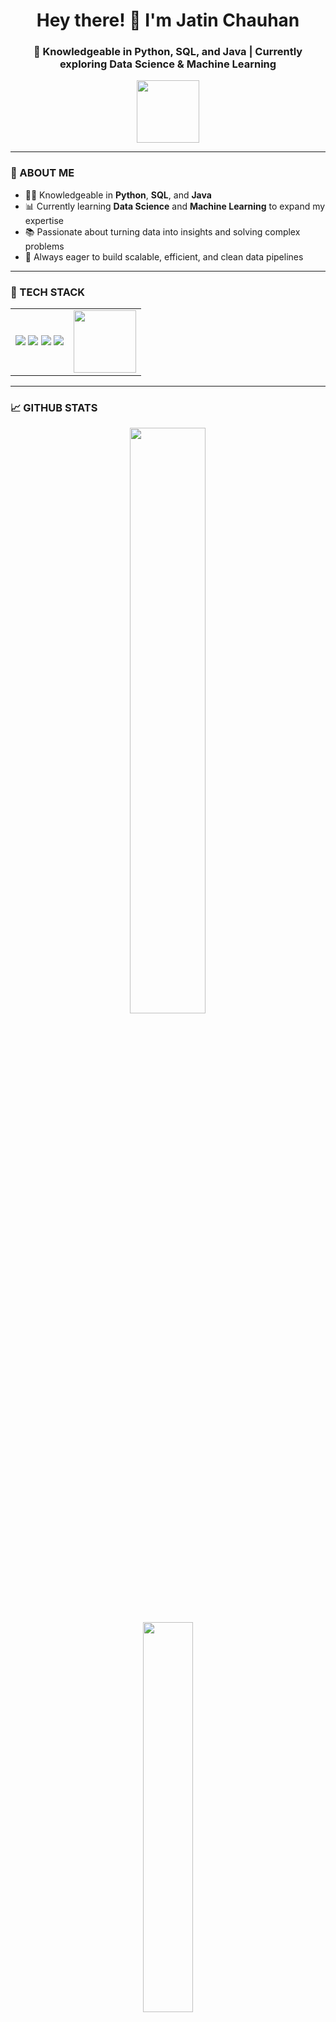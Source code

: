 <h1 align="center">Hey there! 👋 I'm Jatin Chauhan</h1>
<h3 align="center">🚀 Knowledgeable in Python, SQL, and Java | Currently exploring Data Science & Machine Learning </h3>
<p align="center">
  <img src="https://media.giphy.com/media/v1.Y2lkPTc5MGI3NjExdXA5Y3Y2Z292eG1vcWFlNzF2bmpodzBkYWZ1eDY0bDF1NWVidDVlMyZlcD12MV9naWZzX3NlYXJjaCZjdD1n/78XCFBGOlS6keY1Bil/giphy.gif" width="100px">
</p>

---

### 🌟 ABOUT ME  
- 👨‍💻 Knowledgeable in **Python**, **SQL**, and **Java**  
- 📊 Currently learning **Data Science** and **Machine Learning** to expand my expertise  
- 📚 Passionate about turning data into insights and solving complex problems  
- 🎯 Always eager to  build scalable, efficient, and clean data pipelines

---

### 🧰 TECH STACK

<table>
  <tr>
    <td align="left">
      <img src="https://img.shields.io/badge/Python-14354C?style=for-the-badge&logo=python&logoColor=white" />
      <img src="https://img.shields.io/badge/SQL-336791?style=for-the-badge&logo=postgresql&logoColor=white" />
      <img src="https://img.shields.io/badge/Java-007396?style=for-the-badge&logo=java&logoColor=white" />
      <img src="https://img.shields.io/badge/GitHub-181717?style=for-the-badge&logo=github&logoColor=white" />
    </td>
    <td align="right">
      <img src="https://media.giphy.com/media/M9gbBd9nbDrOTu1Mqx/giphy.gif" width="100px" />
    </td>
  </tr>
</table>


---

### 📈 GITHUB STATS

<div align="center" >
  <img src="https://github-readme-stats.vercel.app/api?username=jatinchauhan26&show_icons=true&theme=radical&hide_border=false&border_radius=15" width="49%" />


<br/>

<div align="center">
  <img src="https://github-readme-stats.vercel.app/api/top-langs/?username=jatinchauhan26&layout=compact&theme=radical&hide_border=false&border_radius=15" width="40%" />
</div>

<br/>

<div align="center">
  <img src="https://github-profile-trophy.vercel.app/?username=jatinchauhan26&theme=radical&no-frame=true&no-bg=true&margin-w=10&row=1" width="90%" />
</div>




---

<div align="left">
  
### 📫 CONNECT WITH ME
</div>

<a href="https://github.com/jatinchauhan26" target="_blank">
  <img src="https://img.shields.io/badge/GitHub-100000?style=for-the-badge&logo=github&logoColor=white" alt="GitHub"/>
</a>
<a href="https://www.linkedin.com/in/jatin-chauhan-25453735a/" target="_blank">
  <img src="https://img.shields.io/badge/LinkedIn-0A66C2?style=for-the-badge&logo=linkedin&logoColor=white" alt="LinkedIn"/>
</a>
<a href="https://www.instagram.com/thakurr_jatin_rajput/" target="_blank">
  <img src="https://img.shields.io/badge/Instagram-E4405F?style=for-the-badge&logo=instagram&logoColor=white" alt="Instagram"/>
</a

---

---
<div align="left">
  
### 💡 MOTIVATION
</div>

 *“In a world full of data, be the one who finds the meaning.”* 🔍

✨ Keep learning, keep coding, and let your curiosity lead the way!

---
